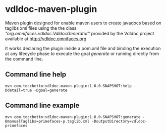 # vdldoc-maven-plugin

Maven plugin designed for enable maven users to create javadocs based on taglibs xml files using the the class _"org.omnifaces.vdldoc.VdldocGenerator"_ provided by the Vdldoc project available at http://vdldoc.omnifaces.org  

It works declaring the plugin inside a pom.xml file and binding the execution at any lifecycle phase to execute the goal _generate_ or running directly from the command line. 

## Command line help

    mvn com.tocchetto:vdldoc-maven-plugin:1.0.0-SNAPSHOT:help -Ddetail=true -Dgoal=generate 

## Command line example

    mvn com.tocchetto:vdldoc-maven-plugin:1.0.0-SNAPSHOT:generate -DmanualTaglibs=primefaces-p.taglib.xml -DoutputDirectory=vdldoc-primefaces
